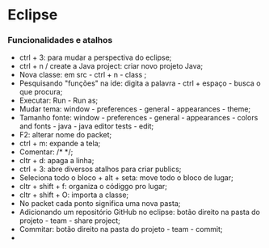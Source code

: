 # Eclipse



### Funcionalidades e atalhos



* ctrl + 3: para mudar a perspectiva do eclipse;
* ctrl + n / create a Java project: criar novo projeto Java;
* Nova classe: em src - ctrl + n - class ;
* Pesquisando "funções" na ide: digita a palavra - ctrl + espaço - busca o que procura;
* Executar: Run - Run as;
* Mudar tema: window - preferences - general - appearances - theme;
* Tamanho fonte: window - preferences - general - appearances - colors and fonts - java - java editor tests - edit;
* F2: alterar nome do packet;
* ctrl + m: expande a tela;
* Comentar: /* */;
* cltr + d: apaga a linha;
* ctrl + 3: abre diversos atalhos para criar publics;
* Seleciona todo o bloco + alt + seta: move todo o bloco de lugar;
* cltr + shift + f: organiza o códiggo pro lugar;
* cltr + shift + O: importa a classe;
* No packet cada ponto significa uma nova pasta;
* Adicionando um repositório GitHub no eclipse: botão direito na pasta do projeto - team - share project;
* Commitar: botão direito na pasta do projeto - team - commit;
* 